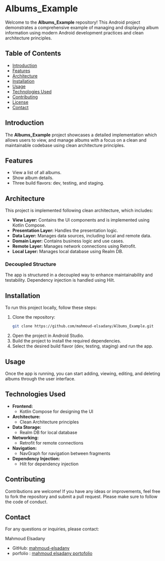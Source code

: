 
# Albums_Example

Welcome to the **Albums_Example** repository! This Android project demonstrates a comprehensive example of managing and displaying album information using modern Android development practices and clean architecture principles.

## Table of Contents

- [Introduction](#introduction)
- [Features](#features)
- [Architecture](#architecture)
- [Installation](#installation)
- [Usage](#usage)
- [Technologies Used](#technologies-used)
- [Contributing](#contributing)
- [License](#license)
- [Contact](#contact)

## Introduction

The **Albums_Example** project showcases a detailed implementation which allows users to view, and manage albums with a focus on a clean and maintainable codebase using clean architecture principles.

## Features

- View a list of all albums.
- Show album details.
- Three build flavors: dev, testing, and staging.

## Architecture

This project is implemented following clean architecture, which includes:

- **View Layer:** Contains the UI components and is implemented using Kotlin Compose.
- **Presentation Layer:** Handles the presentation logic.
- **Data Layer:** Manages data sources, including local and remote data.
- **Domain Layer:** Contains business logic and use cases.
- **Remote Layer:** Manages network connections using Retrofit.
- **Local Layer:** Manages local database using Realm DB.

### Decoupled Structure

The app is structured in a decoupled way to enhance maintainability and testability. Dependency injection is handled using Hilt.

## Installation

To run this project locally, follow these steps:

1. Clone the repository:
   ```bash
   git clone https://github.com/mahmoud-elsadany/Albums_Example.git
   ```
2. Open the project in Android Studio.
3. Build the project to install the required dependencies.
4. Select the desired build flavor (dev, testing, staging) and run the app.

## Usage

Once the app is running, you can start adding, viewing, editing, and deleting albums through the user interface.

## Technologies Used

- **Frontend:**
  - Kotlin Compose for designing the UI
- **Architecture:**
  - Clean Architecture principles
- **Data Storage:**
  - Realm DB for local database
- **Networking:**
  - Retrofit for remote connections
- **Navigation:**
  - NavGraph for navigation between fragments
- **Dependency Injection:**
  - Hilt for dependency injection

## Contributing

Contributions are welcome! If you have any ideas or improvements, feel free to fork the repository and submit a pull request. Please make sure to follow the code of conduct.

## Contact

For any questions or inquiries, please contact:

Mahmoud Elsadany
- GitHub: [mahmoud-elsadany](https://github.com/mahmoud-elsadany)
- porfolio : [mahmoud elsadany portofolio](http://mahmoudelsadany.space/)
